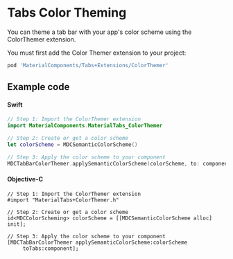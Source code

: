<!--docs:
title: "Color Theming"
layout: detail
section: components
excerpt: "How to theme Tabs using the Material Design color system."
iconId: tabs
path: /catalog/tabs/color-theming/
-->

# Tabs Color Theming

You can theme a tab bar with your app's color scheme using the ColorThemer extension.

You must first add the Color Themer extension to your project:

``` bash
pod 'MaterialComponents/Tabs+Extensions/ColorThemer'
```

## Example code

<!--<div class="material-code-render" markdown="1">-->
#### Swift
``` swift
// Step 1: Import the ColorThemer extension
import MaterialComponents.MaterialTabs_ColorThemer

// Step 2: Create or get a color scheme
let colorScheme = MDCSemanticColorScheme()

// Step 3: Apply the color scheme to your component
MDCTabBarColorThemer.applySemanticColorScheme(colorScheme, to: component)
```

#### Objective-C

``` objc
// Step 1: Import the ColorThemer extension
#import "MaterialTabs+ColorThemer.h"

// Step 2: Create or get a color scheme
id<MDCColorScheming> colorScheme = [[MDCSemanticColorScheme alloc] init];

// Step 3: Apply the color scheme to your component
[MDCTabBarColorThemer applySemanticColorScheme:colorScheme
     toTabs:component];
```
<!--</div>-->
